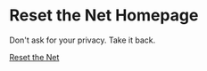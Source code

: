 Reset the Net Homepage
======================

Don't ask for your privacy. Take it back.

[Reset the Net](https://www.resetthenet.org/)

